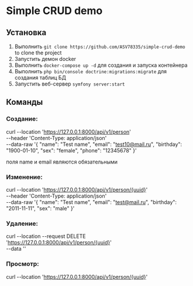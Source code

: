 # Simple CRUD demo

## Установка

1. Выполнить `git clone https://github.com/ASV78335/simple-crud-demo` to clone the project
2. Запустить демон docker
3. Выполнить `docker-compose up -d` для создания и запуска контейнера
4. Выполнить `php bin/console doctrine:migrations:migrate` для создания таблиц БД
5. Запустить веб-сервер `symfony server:start`

## Команды

### Создание:

curl --location 'https://127.0.0.1:8000/api/v1/person' \
--header 'Content-Type: application/json' \
--data-raw '{
"name": "Test name",
"email": "test10@mail.ru",
"birthday": "1900-01-10",
"sex": "female",
"phone": "12345678"
}'

поля name и email являются обязательными

### Изменение:

curl --location 'https://127.0.0.1:8000/api/v1/person/{uuid}' \
--header 'Content-Type: application/json' \
--data-raw '{
"name": "Test name",
"email": "test@mail.ru",
"birthday": "2011-11-11",
"sex": "male"
}'

### Удаление:

curl --location --request DELETE 'https://127.0.0.1:8000/api/v1/person/{uuid}' \
--data ''

### Просмотр:

curl --location 'https://127.0.0.1:8000/api/v1/person/{uuid}'
